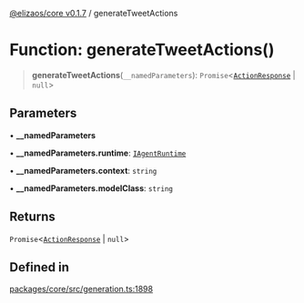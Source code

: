 [@elizaos/core v0.1.7](../index.md) / generateTweetActions

# Function: generateTweetActions()

> **generateTweetActions**(`__namedParameters`): `Promise`\<[`ActionResponse`](../interfaces/ActionResponse.md) \| `null`\>

## Parameters

• **\_\_namedParameters**

• **\_\_namedParameters.runtime**: [`IAgentRuntime`](../interfaces/IAgentRuntime.md)

• **\_\_namedParameters.context**: `string`

• **\_\_namedParameters.modelClass**: `string`

## Returns

`Promise`\<[`ActionResponse`](../interfaces/ActionResponse.md) \| `null`\>

## Defined in

[packages/core/src/generation.ts:1898](https://github.com/ai16z/eliza/blob/main/packages/core/src/generation.ts#L1898)
